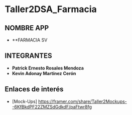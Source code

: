 # Taller2DSA_Farmacia
 
## NOMBRE APP
* **FARMACIA SV
 
## INTEGRANTES

* **Patrick Ernesto Rosales Mendoza**
* **Kevin Adonay Martínez Cerón** 

## Enlaces de interés

* [Mock-Ups] https://framer.com/share/Taller2Mockups--6KfBkdPF22ZMZSdGdkdF/paFtwr8fg

